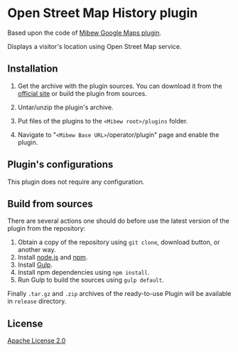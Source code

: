 # Open Street Map History plugin

Based upon the code of [Mibew Google Maps plugin](https://github.com/Mibew/google-maps-plugin).

Displays a visitor's location using Open Street Map service.

## Installation

1. Get the archive with the plugin sources. You can download it from the [official site](https://mibew.org/plugins#mibew-open-street-map) or build the plugin from sources.

2. Untar/unzip the plugin's archive.

3. Put files of the plugins to the `<Mibew root>/plugins`  folder.

4. Navigate to "`<Mibew Base URL>`/operator/plugin" page and enable the plugin.

## Plugin's configurations

This plugin does not require any configuration.

## Build from sources

There are several actions one should do before use the latest version of the plugin from the repository:

1. Obtain a copy of the repository using `git clone`, download button, or another way.
2. Install [node.js](http://nodejs.org/) and [npm](https://www.npmjs.org/).
3. Install [Gulp](http://gulpjs.com/).
4. Install npm dependencies using `npm install`.
5. Run Gulp to build the sources using `gulp default`.

Finally `.tar.gz` and `.zip` archives of the ready-to-use Plugin will be available in `release` directory.


## License

[Apache License 2.0](http://www.apache.org/licenses/LICENSE-2.0.html)
